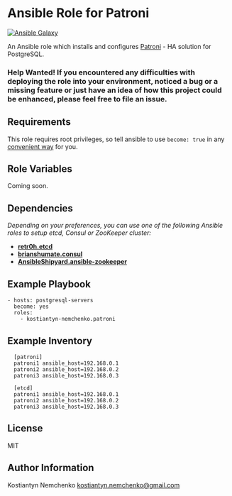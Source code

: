 # Ansible Role for Patroni

[![Ansible Galaxy](https://img.shields.io/badge/galaxy-kostiantyn--nemchenko.patroni-blue.svg)](https://galaxy.ansible.com/kostiantyn-nemchenko/patroni/)

An Ansible role which installs and configures [Patroni](https://github.com/zalando/patroni/) - HA solution for PostgreSQL.

### Help Wanted! If you encountered any difficulties with deploying the role into your environment, noticed a bug or a missing feature or just have an idea of how this project could be enhanced, please feel free to file an issue.

## Requirements

This role requires root privileges, so tell ansible to use `become: true` in any [convenient way](http://docs.ansible.com/ansible/latest/become.html) for you.

## Role Variables

Coming soon.

## Dependencies

  _Depending on your preferences, you can use one of the following Ansible roles to setup etcd, Consul or ZooKeeper cluster:_
* [**retr0h.etcd**](https://github.com/retr0h/ansible-etcd)
* [**brianshumate.consul**](https://github.com/brianshumate/ansible-consul)
* [**AnsibleShipyard.ansible-zookeeper**](https://github.com/AnsibleShipyard/ansible-zookeeper)

## Example Playbook

    - hosts: postgresql-servers
      become: yes
      roles:
        - kostiantyn-nemchenko.patroni

## Example Inventory

      [patroni]
      patroni1 ansible_host=192.168.0.1
      patroni2 ansible_host=192.168.0.2
      patroni3 ansible_host=192.168.0.3

      [etcd]
      patroni1 ansible_host=192.168.0.1
      patroni2 ansible_host=192.168.0.2
      patroni3 ansible_host=192.168.0.3

## License

MIT

## Author Information
Kostiantyn Nemchenko <kostiantyn.nemchenko@gmail.com>

